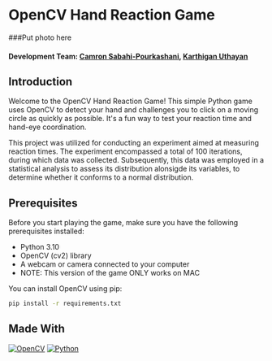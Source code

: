 # OpenCV Hand Reaction Game

###Put photo here

#### Development Team: [Camron Sabahi-Pourkashani](https://github.com/csabahi),  [Karthigan Uthayan](https://github.com/KarthiU)

## Introduction

Welcome to the OpenCV Hand Reaction Game! This simple Python game uses OpenCV to detect your hand and challenges you to click on a moving circle as quickly as possible. It's a fun way to test your reaction time and hand-eye coordination.

This project was utilized for conducting an experiment aimed at measuring reaction times. The experiment encompassed a total of 100 iterations, during which data was collected. Subsequently, this data was employed in a statistical analysis to assess its distribution alonsigde its variables, to determine whether it conforms to a normal distribution. 

## Prerequisites

Before you start playing the game, make sure you have the following prerequisites installed:

- Python 3.10
- OpenCV (cv2) library
- A webcam or camera connected to your computer
- NOTE: This version of the game ONLY works on MAC

You can install OpenCV using pip:

```bash
pip install -r requirements.txt
```
## Made With 
[![OpenCV](https://img.shields.io/badge/OpenCV-blue?style=for-the-badge&logo=opencv)](https://opencv.org/)
[![Python](https://img.shields.io/badge/Python-blue?style=for-the-badge&logo=python)](https://www.python.org/)
